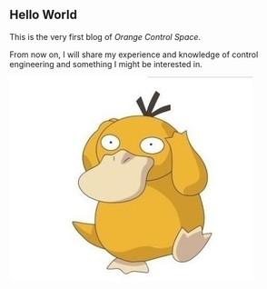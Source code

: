 ## Hello World
This is the very first blog of *Orange Control Space*. 

From now on, I will share my experience and knowledge of control engineering and something I might be interested in.

![kedaya](../assets/kedaya.jpg)
